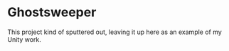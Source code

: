 # Ghostsweeper
This project kind of sputtered out, leaving it up here as an example of my Unity work.
